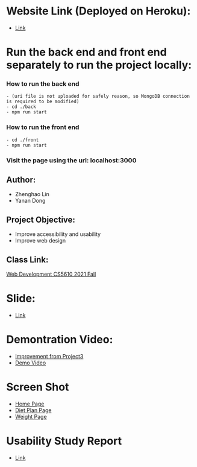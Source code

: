 # Website Link (Deployed on Heroku):
  - [Link](https://health-manager-project4.herokuapp.com/)

# Run the back end and front end separately to run the project locally:
  ### How to run the back end
    - (uri file is not uploaded for safely reason, so MongoDB connection is required to be modified)
    - cd ./back
    - npm run start
  ### How to run the front end
    - cd ./front
    - npm run start
  ### Visit the page using the url: localhost:3000

## Author: 
- Zhenghao Lin
- Yanan Dong

## Project Objective:
- Improve accessibility and usability
- Improve web design

## Class Link: 
[Web Development CS5610 2021 Fall](https://johnguerra.co/classes/webDevelopment_fall_2021/)

# Slide:
  - [Link](https://docs.google.com/presentation/d/1NEtZmMmDOgWJO5agvsGOjbxH5NfS0Dfq2HD1CE3MK2M/edit?usp=sharing)

# Demontration Video:
  - [Improvement from Project3](https://youtu.be/jYC30CNmQVY)
  - [Demo Video](https://youtu.be/fr99rkJ-oxQ)

# Screen Shot
  - [Home Page](https://github.com/gyouzazuoyg/Advanced-HealthManager/blob/main/homepage.jpg?raw=true)
  - [Diet Plan Page](https://github.com/gyouzazuoyg/Advanced-HealthManager/blob/main/diet_plan.jpg?raw=true)
  - [Weight Page](https://github.com/gyouzazuoyg/Advanced-HealthManager/blob/main/weight.jpg?raw=true)

# Usability Study Report
  - [Link](https://docs.google.com/document/d/1iZBONGoUry3jYSOY27t5KCrrCz1xvuAKTD67uvpetdM/edit?usp=sharing)
